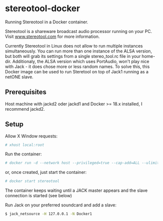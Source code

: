 # stereotool-docker
Running Stereotool in a Docker container.

Stereotool is a shareware broadcast audio processor running on your PC. Visit www.stereotool.com for more information. 

Currently Stereotool in Linux does not allow to run multiple instances simultaneously. You can run more than one instance of the ALSA version, but both will grab its settings from a single stereo_tool.rc file in your home-dir.
Additionaly, the ALSA version which uses PortAudio, won't play nice with Jack - it does chose more or less random names.
To solve this, this Docker image can be used to run Steretool on top of Jack1 running as a netONE slave.

## Prerequisites
Host machine with jackd2 oder jackd1 and Docker >= 18.x installed, I recommend jackd2.

## Setup
Allow X Window requests:
```bash
# xhost local:root
```
Run the container:
```bash
# docker run -d --network host --privileged=true --cap-add=ALL --ulimit rtprio=99 -v /tmp/.X11-unix:/tmp/.X11-unix -e DISPLAY=unix$DISPLAY --name stereotool stereotool
```
or, once created, just start the container:
```bash
# docker start stereotool
```

The container keeps waiting until a JACK master appears and the slave connection is started (see below)

Run Jack on your preferred soundcard and add a slave: 
```bash
$ jack_netsource -H 127.0.0.1 -N Docker1
```

